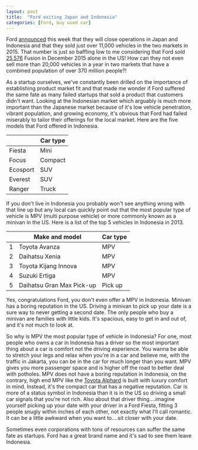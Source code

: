 ```yaml
---
layout: post
title:  "Ford exiting Japan and Indonesia"
categories: [Ford, buy used car]
---
```

Ford [announced][wsj] this week that they will close operations in Japan and Indonesia and that they sold just over 11,000 vehicles in the two markets in 2015.  That number is just so baffling low to me considering that Ford sold [25,576][autosales] Fusion in December 2015 alone in the US!  How can they not even sell more than 20,000 vehicles in a year in two markets that have a combined population of over 370 million people?!

As a startup ourselves, we've constantly been drilled on the importance of establishing product market fit and that made me wonder if Ford suffered the same fate as many failed startups that sold a product that customers didn't want.  Looking at the Indonesian market which arguably is much more important than the Japanese market because of it's low vehicle penetration, vibrant population, and growing economy, it's obvious that Ford had failed miserably to tailor their offerings for the local market.  Here are the five models that Ford offered in Indonesia.

|          | Car type |
|----------|----------|
| Fiesta   | Mini     |
| Focus    | Compact  |
| Ecosport | SUV      |
| Everest  | SUV      |
| Ranger   | Truck    |

If you don't live in Indonesia you probably won't see anything wrong with that line up but any local can quickly point out that the most popular type of vehicle is MPV (multi purpose vehicle) or more commonly known as a minivan in the US.  Here is a list of the top 5 vehicles in Indonesia in 2013.

|   | Make and model            | Car type |
|---|---------------------------|----------|
| 1 | Toyota Avanza             | MPV      |
| 2 | Daihatsu Xenia            | MPV      |
| 3 | Toyota Kijang Innova      | MPV      |
| 4 | Suzuki Ertiga             | MPV      |
| 5 | Daihatsu Gran Max Pick-up | Pick up  |

Yes, congratulations Ford, you don't even offer a MPV in Indonesia.  Minivan has a boring reputation in the US.  Driving a minivan to pick up your date is a sure way to never getting a second date.  The only people who buy a minivan are families with little kids.  It's spacious, easy to get in and out of, and it's not much to look at.  

So why is MPV the most popular type of vehicle in Indonesia?  For one, most people who owns a car in Indonesia has a driver so the most important thing about a car is comfort not the driving experience.  You wanna be able to stretch your legs and relax when you're in a car and believe me, with the traffic in Jakarta, you can be in the car for much longer than you want.  MPV gives you more passenger space and is higher off the road to better deal with potholes.  MPV does not have a boring reputation in Indonesia, on the contrary, high end MPV like the [Toyota Alphard][alphard] is built with luxury comfort in mind.  Instead, it's the compact car that has a negative reputation.  Car is more of a status symbol in Indonesia than it is in the US so driving a small car signals that you're not rich.  Also about that driver thing....imagine yourself picking up your date with your driver in a Ford Fiesta, fitting 3 people snugly within inches of each other, not exactly what I'll call romantic.  It can be a little awkward when you want to....sit closer with your date.

Sometimes even corporations with tons of resources can suffer the same fate as startups.  Ford has a great brand name and it's sad to see them leave Indonesia.

[wsj]: http://www.wsj.com/articles/ford-motor-to-close-operations-in-indonesia-japan-1453723892
[autosales]: http://online.wsj.com/mdc/public/page/2_3022-autosales.html
[alphard]: http://www.toyota.astra.co.id/product/alphard/#image-amp-video
